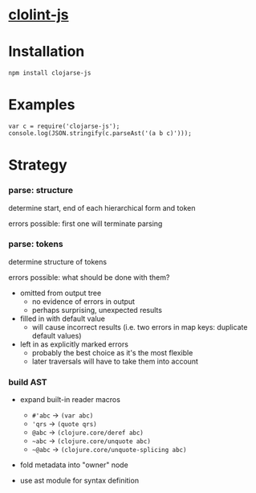 [clolint-js](http://mattfenwick.github.io/clolint-js/)
=================

# Installation #

    npm install clojarse-js


# Examples #

    var c = require('clojarse-js');
    console.log(JSON.stringify(c.parseAst('(a b c)')));


# Strategy #

### parse: structure ###
 
determine start, end of each hierarchical form and token
   
errors possible:  first one will terminate parsing


### parse: tokens ###

determine structure of tokens 

errors possible: what should be done with them?

  - omitted from output tree
    - no evidence of errors in output
    - perhaps surprising, unexpected results
  - filled in with default value
    - will cause incorrect results (i.e. two errors in map keys: duplicate default values)
  - left in as explicitly marked errors
    - probably the best choice as it's the most flexible
    - later traversals will have to take them into account

 
### build AST ###

 - expand built-in reader macros

   - `#'abc` -> `(var abc)`
   - `'qrs` -> `(quote qrs)`
   - `@abc` -> `(clojure.core/deref abc)`
   - `~abc` -> `(clojure.core/unquote abc)`
   - `~@abc` -> `(clojure.core/unquote-splicing abc)`

 - fold metadata into "owner" node
 
 - use ast module for syntax definition


